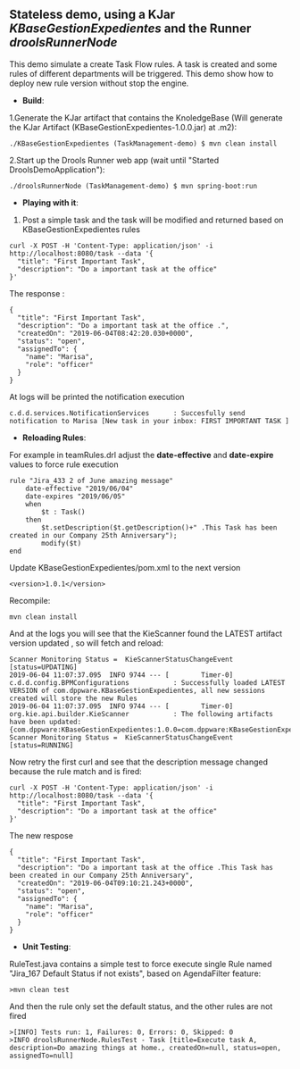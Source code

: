 Stateless demo, using a KJar *KBaseGestionExpedientes*  and the Runner *droolsRunnerNode*
-----------------------
This demo simulate a create Task Flow rules. A task is created and some rules of different departments will be triggered.
This demo show how to deploy new rule version without stop the engine.

* **Build**:

1.Generate the KJar artifact that contains the KnoledgeBase (Will generate the KJar Artifact (KBaseGestionExpedientes-1.0.0.jar) at .m2):
```
./KBaseGestionExpedientes (TaskManagement-demo) $ mvn clean install
```

2.Start up the Drools Runner web app (wait until "Started DroolsDemoApplication"): 
```
./droolsRunnerNode (TaskManagement-demo) $ mvn spring-boot:run
```



* **Playing with it**:

1. Post a simple task and the task will be modified and returned based on KBaseGestionExpedientes rules
```
curl -X POST -H 'Content-Type: application/json' -i http://localhost:8080/task --data '{
  "title": "First Important Task",
  "description": "Do a important task at the office"
}'
```
The response :
```
{
  "title": "First Important Task",
  "description": "Do a important task at the office .",
  "createdOn": "2019-06-04T08:42:20.030+0000",
  "status": "open",
  "assignedTo": {
    "name": "Marisa",
    "role": "officer"
  }
}
```
At logs will be printed the notification execution
```
c.d.d.services.NotificationServices      : Succesfully send notification to Marisa [New task in your inbox: FIRST IMPORTANT TASK ]
```


* **Reloading Rules**:

For example in teamRules.drl adjust the **date-effective** and **date-expire** values to force rule execution

```
rule "Jira_433 2 of June amazing message"
	date-effective "2019/06/04" 
	date-expires "2019/06/05"
	when
     	$t : Task()
    then
    	$t.setDescription($t.getDescription()+" .This Task has been created in our Company 25th Anniversary");
    	modify($t)
end
```
Update KBaseGestionExpedientes/pom.xml to the next version 
```
<version>1.0.1</version>
```
Recompile: 
```
mvn clean install 
```
And at the logs you will see that the KieScanner found the LATEST artifact version updated , so will fetch and reload:
```
Scanner Monitoring Status =  KieScannerStatusChangeEvent [status=UPDATING]
2019-06-04 11:07:37.095  INFO 9744 --- [        Timer-0] c.d.d.config.BPMConfigurations           : Successfully loaded LATEST VERSION of com.dppware.KBaseGestionExpedientes, all new sessions created will store the new Rules
2019-06-04 11:07:37.095  INFO 9744 --- [        Timer-0] org.kie.api.builder.KieScanner           : The following artifacts have been updated: {com.dppware:KBaseGestionExpedientes:1.0.0=com.dppware:KBaseGestionExpedientes:jar:1.0.1}
Scanner Monitoring Status =  KieScannerStatusChangeEvent [status=RUNNING]
```

Now retry the first curl and see that the description message changed because the rule match and is fired:
```
curl -X POST -H 'Content-Type: application/json' -i http://localhost:8080/task --data '{
  "title": "First Important Task",
  "description": "Do a important task at the office"
}'
```
The new respose 
```
{
  "title": "First Important Task",
  "description": "Do a important task at the office .This Task has been created in our Company 25th Anniversary",
  "createdOn": "2019-06-04T09:10:21.243+0000",
  "status": "open",
  "assignedTo": {
    "name": "Marisa",
    "role": "officer"
  }
}
```



* **Unit Testing**:

RuleTest.java contains a simple test to force execute single Rule named "Jira_167 Default Status if not exists", based on AgendaFilter feature:
```
>mvn clean test
```
And then the rule only set the default status, and the other rules are not fired
```
>[INFO] Tests run: 1, Failures: 0, Errors: 0, Skipped: 0
>INFO droolsRunnerNode.RulesTest - Task [title=Execute task A, description=Do amazing things at home., createdOn=null, status=open, assignedTo=null]
```
